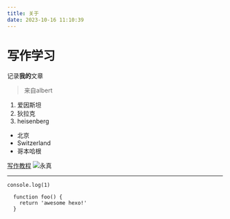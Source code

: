 ```yaml
---
title: 关于
date: 2023-10-16 11:10:39
---
```


# 写作学习


记录**我的**文章

> 来自albert

1. 爱因斯坦
2. 狄拉克
3. heisenberg

- 北京
- Switzerland
- 哥本哈根

[写作教程](https://yearito.cn/posts/hexo-writing-skills.html#%E6%A0%87%E7%AD%BE%E4%B8%8E%E5%88%86%E7%B1%BB)
![永真](/images/yong_zhen.jpg)

---

`console.log(1)`

```
  function foo() {
    return 'awesome hexo!'
  }
```
